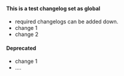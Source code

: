 #### This is a test changelog set as global

- required changelogs can be added down.
- change 1
- change 2

#### Deprecated

- change 1
- ....
